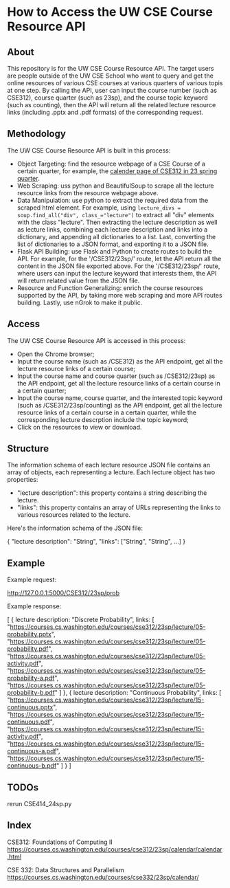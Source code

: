 # How to Access the UW CSE Course Resource API

## About

This repository is for the UW CSE Course Resource API. The target users are people outside of the UW CSE School who want to query and get the online resources of various CSE courses at various quarters of various topis at one step. By calling the API, user can input the course number (such as CSE312), course quarter (such as 23sp), and the course topic keyword (such as counting), then the API will return all the related lecture resource links (including .pptx and .pdf formats) of the corresponding request.

## Methodology

The UW CSE Course Resource API is built in this process:

- Object Targeting: find the resource webpage of a CSE Course of a certain quarter, for example, the [calender page of CSE312 in 23 spring quarter](https://courses.cs.washington.edu/courses/cse312/23sp/calendar/calendar.html).
- Web Scraping: uss python and BeautifulSoup to scrape all the lecture resource links from the resource webpage above.
- Data Manipulation: use python to extract the required data from the scraped html element. For example, using `lecture_divs = soup.find_all("div", class_="lecture")` to extract all "div" elements with the class "lecture". Then extracting the lecture description as well as lecture links, combining each lecture description and links into a dictionary, and appending all dictionaries to a list. Last, converting the list of dictionaries to a JSON format, and exporting it to a JSON file.
- Flask API Building: use Flask and Python to create routes to build the API. For example, for the '/CSE312/23sp/' route, let the API return all the content in the JSON file exported above. For the '/CSE312/23sp/<keyword>' route, where users can input the lecture keyword that interests them, the API will return related value from the JSON file.
- Resource and Function Generalizing: enrich the course resources supported by the API, by taking more web scraping and more API routes building. Lastly, use nGrok to make it public.

## Access

The UW CSE Course Resource API is accessed in this process:

- Open the Chrome browser;
- Input the course name (such as /CSE312) as the API endpoint, get all the lecture resource links of a certain course;
- Input the course name and course quarter (such as /CSE312/23sp) as the API endpoint, get all the lecture resource links of a certain course in a certain quarter;
- Input the course name, course quarter, and the interested topic keyword (such as /CSE312/23sp/counting) as the API endpoint, get all the lecture resource links of a certain course in a certain quarter, while the corresponding lecture descrption include the topic keyword;
- Click on the resources to view or download.

## Structure

The information schema of each lecture resource JSON file contains an array of objects, each representing a lecture. Each lecture object has two properties:

- "lecture description": this property contains a string describing the lecture.
- "links": this property contains an array of URLs representing the links to various resources related to the lecture.

Here's the information schema of the JSON file:

{
"lecture description": "String",
"links": ["String", "String", ...]
}

## Example

Example request:

http://127.0.0.1:5000/CSE312/23sp/prob

Example response:

[
{
lecture description: "Discrete Probability",
links: [
"https://courses.cs.washington.edu/courses/cse312/23sp/lecture/05-probability.pptx",
"https://courses.cs.washington.edu/courses/cse312/23sp/lecture/05-probability.pdf",
"https://courses.cs.washington.edu/courses/cse312/23sp/lecture/05-activity.pdf",
"https://courses.cs.washington.edu/courses/cse312/23sp/lecture/05-probability-a.pdf",
"https://courses.cs.washington.edu/courses/cse312/23sp/lecture/05-probability-b.pdf"
]
},
{
lecture description: "Continuous Probability",
links: [
"https://courses.cs.washington.edu/courses/cse312/23sp/lecture/15-continuous.pptx",
"https://courses.cs.washington.edu/courses/cse312/23sp/lecture/15-continuous.pdf",
"https://courses.cs.washington.edu/courses/cse312/23sp/lecture/15-activity.pdf",
"https://courses.cs.washington.edu/courses/cse312/23sp/lecture/15-continuous-a.pdf",
"https://courses.cs.washington.edu/courses/cse312/23sp/lecture/15-continuous-b.pdf"
]
}
]

## TODOs

rerun CSE414_24sp.py

## Index

CSE312: Foundations of Computing II
https://courses.cs.washington.edu/courses/cse312/23sp/calendar/calendar.html

CSE 332: Data Structures and Parallelism
https://courses.cs.washington.edu/courses/cse332/23sp/calendar/
